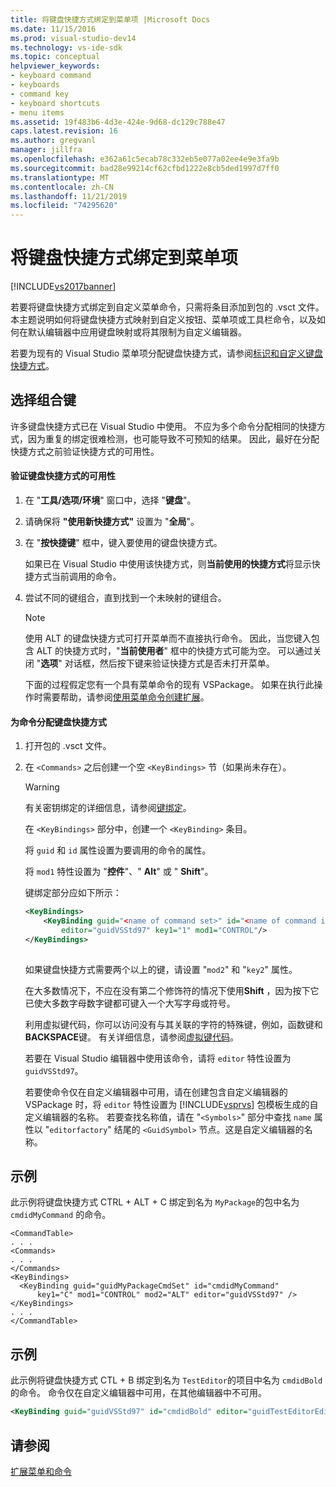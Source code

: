 ```yaml
---
title: 将键盘快捷方式绑定到菜单项 |Microsoft Docs
ms.date: 11/15/2016
ms.prod: visual-studio-dev14
ms.technology: vs-ide-sdk
ms.topic: conceptual
helpviewer_keywords:
- keyboard command
- keyboards
- command key
- keyboard shortcuts
- menu items
ms.assetid: 19f483b6-4d3e-424e-9d68-dc129c788e47
caps.latest.revision: 16
ms.author: gregvanl
manager: jillfra
ms.openlocfilehash: e362a61c5ecab78c332eb5e077a02ee4e9e3fa9b
ms.sourcegitcommit: bad28e99214cf62cfbd1222e8cb5ded1997d7ff0
ms.translationtype: MT
ms.contentlocale: zh-CN
ms.lasthandoff: 11/21/2019
ms.locfileid: "74295620"
---
```

# <a name="binding-keyboard-shortcuts-to-menu-items"></a>将键盘快捷方式绑定到菜单项
[!INCLUDE[vs2017banner](../includes/vs2017banner.md)]

若要将键盘快捷方式绑定到自定义菜单命令，只需将条目添加到包的 .vsct 文件。 本主题说明如何将键盘快捷方式映射到自定义按钮、菜单项或工具栏命令，以及如何在默认编辑器中应用键盘映射或将其限制为自定义编辑器。  
  
 若要为现有的 Visual Studio 菜单项分配键盘快捷方式，请参阅[标识和自定义键盘快捷方式](../ide/identifying-and-customizing-keyboard-shortcuts-in-visual-studio.md)。  
  
## <a name="choosing-a-key-combination"></a>选择组合键  
 许多键盘快捷方式已在 Visual Studio 中使用。 不应为多个命令分配相同的快捷方式，因为重复的绑定很难检测，也可能导致不可预知的结果。 因此，最好在分配快捷方式之前验证快捷方式的可用性。  
  
#### <a name="to-verify-the-availability-of-a-keyboard-shortcut"></a>验证键盘快捷方式的可用性  
  
1. 在 "**工具/选项/环境**" 窗口中，选择 "**键盘**"。  
  
2. 请确保将 **"使用新快捷方式"** 设置为 "**全局**"。  
  
3. 在 "**按快捷键**" 框中，键入要使用的键盘快捷方式。  
  
    如果已在 Visual Studio 中使用该快捷方式，则**当前使用的快捷方式**将显示快捷方式当前调用的命令。  
  
4. 尝试不同的键组合，直到找到一个未映射的键组合。  
  
   > [!NOTE]
   > 使用 ALT 的键盘快捷方式可打开菜单而不直接执行命令。 因此，当您键入包含 ALT 的快捷方式时，"**当前使用者**" 框中的快捷方式可能为空。 可以通过关闭 "**选项**" 对话框，然后按下键来验证快捷方式是否未打开菜单。  
  
   下面的过程假定您有一个具有菜单命令的现有 VSPackage。 如果在执行此操作时需要帮助，请参阅[使用菜单命令创建扩展](../extensibility/creating-an-extension-with-a-menu-command.md)。  
  
#### <a name="to-assign-a-keyboard-shortcut-to-a-command"></a>为命令分配键盘快捷方式  
  
1. 打开包的 .vsct 文件。  
  
2. 在 `<Commands>` 之后创建一个空 `<KeyBindings>` 节（如果尚未存在）。  
  
   > [!WARNING]
   > 有关密钥绑定的详细信息，请参阅[键绑定](../extensibility/keybinding-element.md)。  
  
    在 `<KeyBindings>` 部分中，创建一个 `<KeyBinding>` 条目。  
  
    将 `guid` 和 `id` 属性设置为要调用的命令的属性。  
  
    将 `mod1` 特性设置为 "**控件**"、" **Alt**" 或 " **Shift**"。  
  
    键绑定部分应如下所示：  
  
   ```xml  
   <KeyBindings>  
       <KeyBinding guid="<name of command set>" id="<name of command id>"  
           editor="guidVSStd97" key1="1" mod1="CONTROL"/>  
   </KeyBindings>  
  
   ```  
  
   如果键盘快捷方式需要两个以上的键，请设置 "`mod2`" 和 "`key2`" 属性。  
  
   在大多数情况下，不应在没有第二个修饰符的情况下使用**Shift** ，因为按下它已使大多数字母数字键都可键入一个大写字母或符号。  
  
   利用虚拟键代码，你可以访问没有与其关联的字符的特殊键，例如，函数键和**BACKSPACE**键。 有关详细信息，请参阅[虚拟键代码](https://go.microsoft.com/fwlink/?LinkID=105932)。  
  
   若要在 Visual Studio 编辑器中使用该命令，请将 `editor` 特性设置为 `guidVSStd97`。  
  
   若要使命令仅在自定义编辑器中可用，请在创建包含自定义编辑器的 VSPackage 时，将 `editor` 特性设置为 [!INCLUDE[vsprvs](../includes/vsprvs-md.md)] 包模板生成的自定义编辑器的名称。 若要查找名称值，请在 "`<Symbols>`" 部分中查找 `name` 属性以 "`editorfactory`" 结尾的 `<GuidSymbol>` 节点。这是自定义编辑器的名称。  
  
## <a name="example"></a>示例  
 此示例将键盘快捷方式 CTRL + ALT + C 绑定到名为 `MyPackage`的包中名为 `cmdidMyCommand` 的命令。  
  
```  
<CommandTable>  
. . .  
<Commands>  
. . .  
</Commands>  
<KeyBindings>  
  <KeyBinding guid="guidMyPackageCmdSet" id="cmdidMyCommand"   
      key1="C" mod1="CONTROL" mod2="ALT" editor="guidVSStd97" />  
</KeyBindings>  
. . .  
</CommandTable>  
```  
  
## <a name="example"></a>示例  
 此示例将键盘快捷方式 CTL + B 绑定到名为 `TestEditor`的项目中名为 `cmdidBold` 的命令。 命令仅在自定义编辑器中可用，在其他编辑器中不可用。  
  
```xml  
<KeyBinding guid="guidVSStd97" id="cmdidBold" editor="guidTestEditorEditorFactory" key1="B" mod1="Control" />  
```  
  
## <a name="see-also"></a>请参阅  
 [扩展菜单和命令](../extensibility/extending-menus-and-commands.md)
